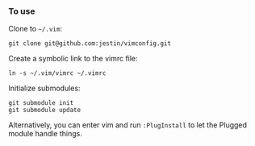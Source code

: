 ### To use

Clone to `~/.vim`:

    git clone git@github.com:jestin/vimconfig.git 

Create a symbolic link to the vimrc file:

    ln -s ~/.vim/vimrc ~/.vimrc

Initialize submodules:

    git submodule init
    git submodule update

Alternatively, you can enter vim and run `:PlugInstall` to let the Plugged module handle things.
